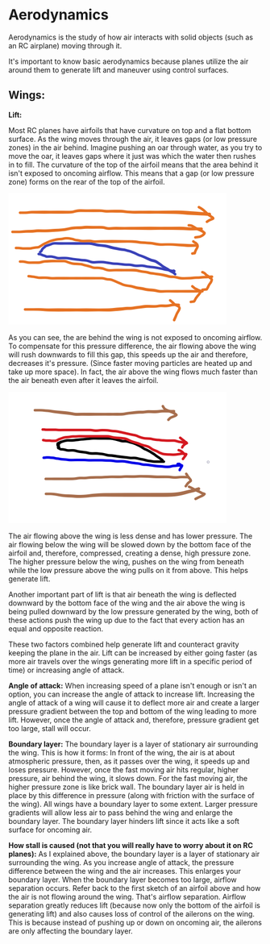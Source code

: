 # Aerodynamics

Aerodynamics is the study of how air interacts with solid objects \(such as an RC airplane\) moving through it. 

It's important to know basic aerodynamics because planes utilize the air around them to generate lift and maneuver using control surfaces. 

## Wings:

**Lift:**

Most RC planes have airfoils that have curvature on top and a flat bottom surface. As the wing moves through the air, it leaves gaps \(or low pressure zones\) in the air behind. Imagine pushing an oar through water, as you try to move the oar, it leaves gaps where it just was which the water then rushes in to fill. The curvature of the top of the airfoil means that the area behind it isn't exposed to oncoming airflow. This means that a gap \(or low pressure zone\) forms on the rear of the top of the airfoil. 

![Theoretical oncoming airflow](../.gitbook/assets/airfoil1%20%281%29.png)

As you can see, the are behind the wing is not exposed to oncoming airflow. To compensate for this pressure difference, the air flowing above the wing will rush downwards to fill this gap, this speeds up the air and therefore, decreases it's pressure. \(Since faster moving particles are heated up and take up more space\). In fact, the air above the wing flows much faster than the air beneath even after it leaves the airfoil.

![Green = atmospheric pressure, Blue = high pressure, Red = low pressure](../.gitbook/assets/airfoil2.png)

The air flowing above the wing is less dense and has lower pressure. The air flowing below the wing will be slowed down by the bottom face of the airfoil and, therefore, compressed, creating a dense, high pressure zone. The higher pressure below the wing, pushes on the wing from beneath while the low pressure above the wing pulls on it from above. This helps generate lift. 

Another important part of lift is that air beneath the wing is deflected downward by the bottom face of the wing and the air above the wing is being pulled downward by the low pressure generated by the wing, both of these actions push the wing up due to the fact that every action has an equal and opposite reaction.

These two factors combined help generate lift and counteract gravity keeping the plane in the air. Lift can be increased by either going faster \(as more air travels over the wings generating more lift in a specific period of time\) or increasing angle of attack.

**Angle of attack:** When increasing speed of a plane isn't enough or isn't an option, you can increase the angle of attack to increase lift. Increasing the angle of attack of a wing will cause it to deflect more air and create a larger pressure gradient between the top and bottom of the wing leading to more lift. However, once the angle of attack and, therefore, pressure gradient get too large, stall will occur.

**Boundary layer:** The boundary layer is a layer of stationary air surrounding the wing. This is how it forms: In front of the wing, the air is at about atmospheric pressure, then, as it passes over the wing, it speeds up and loses pressure. However, once the fast moving air hits regular, higher pressure, air behind the wing, it slows down. For the fast moving air, the higher pressure zone is like brick wall. The boundary layer air is held in place by this difference in pressure \(along with friction with the surface of the wing\). All wings have a boundary layer to some extent. Larger pressure gradients will allow less air to pass behind the wing and enlarge the boundary layer. The boundary layer hinders lift since it acts like a soft surface for oncoming air.

**How stall is caused \(not that you will really have to worry about it on RC planes\):** As I explained above, the boundary layer is a layer of stationary air surrounding the wing. As you increase angle of attack, the pressure difference between the wing and the air increases. This enlarges your boundary layer. When the boundary layer becomes too large, airflow separation occurs. Refer back to the first sketch of an airfoil above and how the air is not flowing around the wing. That's airflow separation. Airflow separation greatly reduces lift \(because now only the bottom of the airfoil is generating lift\) and also causes loss of control of the ailerons on the wing. This is because instead of pushing up or down on oncoming air, the ailerons are only affecting the boundary layer.

